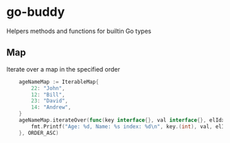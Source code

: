 # go-buddy
Helpers methods and functions for builtin Go types

## Map

Iterate over a map in the specified order
```go
	ageNameMap := IterableMap{
		22: "John",
		12: "Bill",
		23: "David",
		14: "Andrew",
	}
	ageNameMap.iterateOver(func(key interface{}, val interface{}, elIdx int) {
		fmt.Printf("Age: %d, Name: %s index: %d\n", key.(int), val, elIdx)
	}, ORDER_ASC)
```